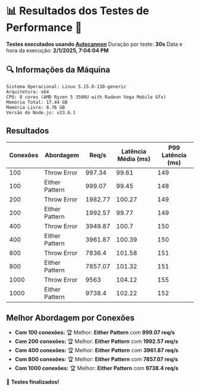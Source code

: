 # 📊 Resultados dos Testes de Performance 🚀

**Testes executados usando [Autocannon](https://github.com/mcollina/autocannon)**
Duração por teste: **30s**
Data e hora da execução: **2/1/2025, 7:04:04 PM**

## 🔍 **Informações da Máquina**
```
Sistema Operacional: Linux 5.15.0-130-generic
Arquitetura: x64
CPU: 8 cores (AMD Ryzen 5 3500U with Radeon Vega Mobile Gfx)
Memória Total: 17.44 GB
Memória Livre: 8.76 GB
Versão do Node.js: v23.6.1
```

## **Resultados**
| Conexões | Abordagem | Req/s | Latência Média (ms) | P99 Latência (ms) |
|----------|------------|------|--------------------|----------------|
| 100 | Throw Error | 997.34 | 99.61 | 149 |
| 100 | Either Pattern | 999.07 | 99.45 | 148 |
| 200 | Throw Error | 1982.77 | 100.27 | 149 |
| 200 | Either Pattern | 1992.57 | 99.77 | 149 |
| 400 | Throw Error | 3949.87 | 100.7 | 150 |
| 400 | Either Pattern | 3961.87 | 100.39 | 150 |
| 800 | Throw Error | 7836.4 | 101.58 | 151 |
| 800 | Either Pattern | 7857.07 | 101.32 | 151 |
| 1000 | Throw Error | 9563 | 104.12 | 155 |
| 1000 | Either Pattern | 9738.4 | 102.22 | 152 |

## **Melhor Abordagem por Conexões**
- **Com 100 conexões:** 🏆 Melhor: **Either Pattern** com **999.07 req/s**
- **Com 200 conexões:** 🏆 Melhor: **Either Pattern** com **1992.57 req/s**
- **Com 400 conexões:** 🏆 Melhor: **Either Pattern** com **3961.87 req/s**
- **Com 800 conexões:** 🏆 Melhor: **Either Pattern** com **7857.07 req/s**
- **Com 1000 conexões:** 🏆 Melhor: **Either Pattern** com **9738.4 req/s**

🚀 **Testes finalizados!**